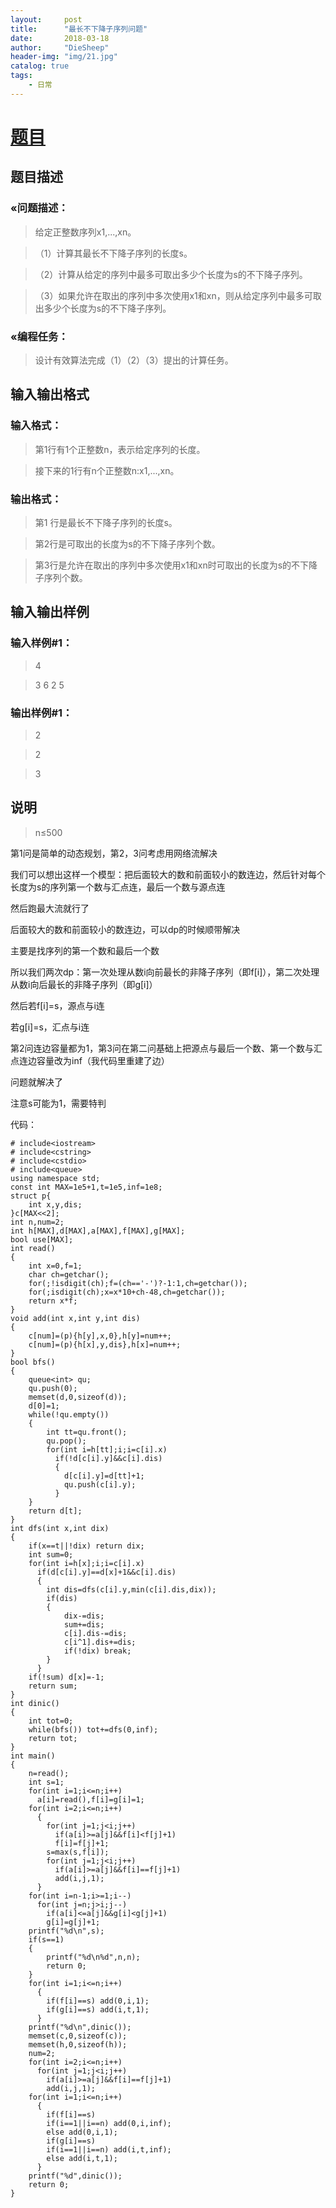 ```yaml
---
layout:     post
title:      "最长不下降子序列问题"
date:       2018-03-18
author:     "DieSheep"
header-img: "img/21.jpg"
catalog: true
tags:
    - 日常
---
```

# [题目](https://www.luogu.org/problemnew/show/P2766)
## 题目描述
### «问题描述：
>给定正整数序列x1,...,xn。

>（1）计算其最长不下降子序列的长度s。

>（2）计算从给定的序列中最多可取出多少个长度为s的不下降子序列。

>（3）如果允许在取出的序列中多次使用x1和xn，则从给定序列中最多可取出多少个长度为s的不下降子序列。

### «编程任务：
>设计有效算法完成（1）（2）（3）提出的计算任务。

## 输入输出格式
### 输入格式：
>第1行有1个正整数n，表示给定序列的长度。

>接下来的1行有n个正整数n:x1,...,xn。

### 输出格式：
>第1 行是最长不下降子序列的长度s。

>第2行是可取出的长度为s的不下降子序列个数。

>第3行是允许在取出的序列中多次使用x1和xn时可取出的长度为s的不下降子序列个数。

## 输入输出样例
### 输入样例#1：
>4

>3 6 2 5

### 输出样例#1：
>2

>2

>3

## 说明
>n≤500

第1问是简单的动态规划，第2，3问考虑用网络流解决

我们可以想出这样一个模型：把后面较大的数和前面较小的数连边，然后针对每个长度为s的序列第一个数与汇点连，最后一个数与源点连

然后跑最大流就行了

后面较大的数和前面较小的数连边，可以dp的时候顺带解决

主要是找序列的第一个数和最后一个数

所以我们两次dp：第一次处理从数i向前最长的非降子序列（即f[i]），第二次处理从数i向后最长的非降子序列（即g[i]）

然后若f[i]=s，源点与i连

若g[i]=s，汇点与i连

第2问连边容量都为1，第3问在第二问基础上把源点与最后一个数、第一个数与汇点连边容量改为inf（我代码里重建了边）

问题就解决了

注意s可能为1，需要特判

代码：
```
# include<iostream>
# include<cstring>
# include<cstdio>
# include<queue>
using namespace std;
const int MAX=1e5+1,t=1e5,inf=1e8;
struct p{
	int x,y,dis;
}c[MAX<<2];
int n,num=2;
int h[MAX],d[MAX],a[MAX],f[MAX],g[MAX];
bool use[MAX];
int read()
{
	int x=0,f=1;
	char ch=getchar();
	for(;!isdigit(ch);f=(ch=='-')?-1:1,ch=getchar());
	for(;isdigit(ch);x=x*10+ch-48,ch=getchar());
	return x*f;
}
void add(int x,int y,int dis)
{
	c[num]=(p){h[y],x,0},h[y]=num++;
	c[num]=(p){h[x],y,dis},h[x]=num++;
}
bool bfs()
{
	queue<int> qu;
	qu.push(0);
	memset(d,0,sizeof(d));
	d[0]=1;
	while(!qu.empty())
	{
		int tt=qu.front();
		qu.pop();
		for(int i=h[tt];i;i=c[i].x)
		  if(!d[c[i].y]&&c[i].dis)
		  {
		  	d[c[i].y]=d[tt]+1;
		  	qu.push(c[i].y);
		  }
	}
	return d[t];
}
int dfs(int x,int dix)
{
	if(x==t||!dix) return dix;
	int sum=0;
	for(int i=h[x];i;i=c[i].x)
	  if(d[c[i].y]==d[x]+1&&c[i].dis)
	  {
	  	int dis=dfs(c[i].y,min(c[i].dis,dix));
	  	if(dis)
	  	{
	  		dix-=dis;
	  		sum+=dis;
	  		c[i].dis-=dis;
	  		c[i^1].dis+=dis;
	  		if(!dix) break;
		}
	  }
	if(!sum) d[x]=-1;
	return sum;
}
int dinic()
{
	int tot=0;
	while(bfs()) tot+=dfs(0,inf);
	return tot;
}
int main()
{
	n=read();
	int s=1;
	for(int i=1;i<=n;i++)
	  a[i]=read(),f[i]=g[i]=1;
	for(int i=2;i<=n;i++)
	  {
	  	for(int j=1;j<i;j++)
	      if(a[i]>=a[j]&&f[i]<f[j]+1)
	      f[i]=f[j]+1;
	    s=max(s,f[i]);
	    for(int j=1;j<i;j++)
	      if(a[i]>=a[j]&&f[i]==f[j]+1)
	      add(i,j,1);
	  }
	for(int i=n-1;i>=1;i--)
	  for(int j=n;j>i;j--)
	    if(a[i]<=a[j]&&g[i]<g[j]+1)
	    g[i]=g[j]+1;
	printf("%d\n",s);
	if(s==1)
	{
		printf("%d\n%d",n,n);
		return 0;
	}
	for(int i=1;i<=n;i++)
	  {
	  	if(f[i]==s) add(0,i,1);
	  	if(g[i]==s) add(i,t,1);
	  }
	printf("%d\n",dinic());
	memset(c,0,sizeof(c));
	memset(h,0,sizeof(h));
	num=2;
	for(int i=2;i<=n;i++)
	  for(int j=1;j<i;j++)
	    if(a[i]>=a[j]&&f[i]==f[j]+1)
	    add(i,j,1);
	for(int i=1;i<=n;i++)
	  {
	  	if(f[i]==s)
		if(i==1||i==n) add(0,i,inf);
		else add(0,i,1);
	  	if(g[i]==s)
		if(i==1||i==n) add(i,t,inf);
		else add(i,t,1);
	  }
	printf("%d",dinic());
	return 0;
}
```
